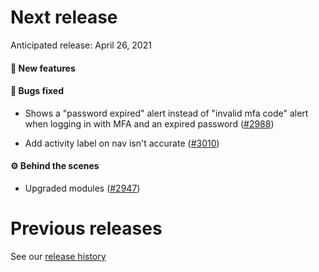 # Next release

Anticipated release: April 26, 2021

#### 🚀 New features

#### 🐛 Bugs fixed
- Shows a "password expired" alert instead of "invalid mfa code" alert when logging in with MFA and an expired password ([#2988])

- Add activity label on nav isn't accurate ([#3010])

#### ⚙️ Behind the scenes

- Upgraded modules ([#2947])

# Previous releases

See our [release history](https://github.com/CMSgov/eAPD/releases)

[#2988]: https://github.com/CMSgov/eAPD/issues/2988
[#2947]: https://github.com/CMSgov/eAPD/issues/2947
[#3010]: https://github.com/CMSgov/eAPD/issues/3010
